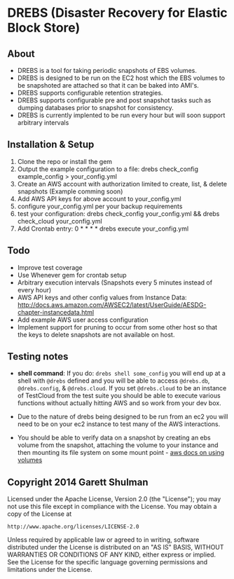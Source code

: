 # DREBS (Disaster Recovery for Elastic Block Store)

## About
* DREBS is a tool for taking periodic snapshots of EBS volumes.
* DREBS is designed to be run on the EC2 host which the EBS volumes to be snapshoted are attached so that it can be baked into AMI's.
* DREBS supports configurable retention strategies.
* DREBS supports configurable pre and post snapshot tasks such as dumping databases prior to snapshot for consistency.
* DREBS is currently implented to be run every hour but will soon support arbitrary intervals

## Installation & Setup
1. Clone the repo or install the gem
1. Output the example configuration to a file: drebs check_config example_config > your_config.yml
1. Create an AWS account with authorization limited to create, list, & delete snapshots (Example comming soon)
1. Add AWS API keys for above account to your_config.yml
1. configure your_config.yml per your backup requirements
1. test your configuration: drebs check_config your_config.yml && drebs check_cloud your_config.yml
1. Add Crontab entry: 0 * * * * drebs execute your_config.yml

## Todo
* Improve test coverage
* Use Whenever gem for crontab setup
* Arbitrary execution intervals (Snapshots every 5 minutes instead of every hour)
* AWS API keys and other config values from Instance Data: http://docs.aws.amazon.com/AWSEC2/latest/UserGuide/AESDG-chapter-instancedata.html
* Add example AWS user access configuration
* Implement support for pruning to occur from some other host so that the keys to delete snapshots are not available on host.

## Testing notes

*  __shell command__:  If you do: `drebs shell some_config` you will end up at a shell with `@drebs` defined and you will be able to access `@drebs.db`, `@drebs.config`, & `@drebs.cloud`.  If you set `@drebs.cloud` to be an instance of TestCloud from the test suite you should be able to execute various functions without actually hitting AWS and so work from your dev box.

* Due to the nature of drebs being designed to be run from an ec2 you will need to be on your ec2 instance to test many of the AWS interactions.

* You should be able to verify data on a snapshot by creating an ebs volume from the snapshot, attaching the volume to your instance and then mounting its file system on some mount point - [aws docs on using volumes](http://docs.aws.amazon.com/AWSEC2/latest/UserGuide/ebs-using-volumes.html)

## Copyright 2014 Garett Shulman

Licensed under the Apache License, Version 2.0 (the "License");
you may not use this file except in compliance with the License.
You may obtain a copy of the License at

    http://www.apache.org/licenses/LICENSE-2.0

Unless required by applicable law or agreed to in writing, software
distributed under the License is distributed on an "AS IS" BASIS,
WITHOUT WARRANTIES OR CONDITIONS OF ANY KIND, either express or implied.
See the License for the specific language governing permissions and
limitations under the License.
